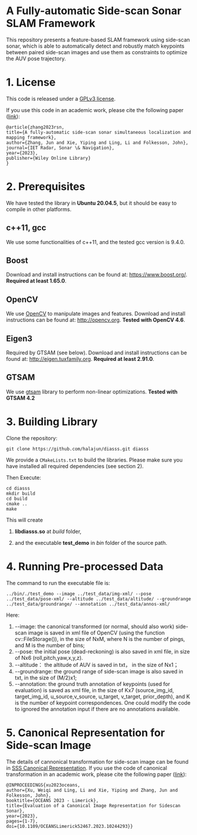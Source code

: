 # A Fully-automatic Side-scan Sonar SLAM Framework

This repository presents a feature-based SLAM framework using side-scan sonar, which is able to automatically detect and robustly match keypoints between paired side-scan images and use them as constraints to optimize the AUV pose trajectory.

# 1. License

This code is released under a [GPLv3 license](https://github.com/halajun/diasss/blob/main/LICENSE).

If you use this code in an academic work, please cite the following paper ([link](https://ietresearch.onlinelibrary.wiley.com/doi/full/10.1049/rsn2.12500)):

    @article{zhang2023rsn,
    title={A fully-automatic side-scan sonar simultaneous localization and mapping framework},
    author={Zhang, Jun and Xie, Yiping and Ling, Li and Folkesson, John},
    journal={IET Radar, Sonar \& Navigation},
    year={2023},
    publisher={Wiley Online Library}
    }

# 2. Prerequisites
We have tested the library in **Ubuntu 20.04.5**, but it should be easy to compile in other platforms. 

## c++11, gcc 
We use some functionalities of c++11, and the tested gcc version is 9.4.0.

## Boost
Download and install instructions can be found at: https://www.boost.org/. **Required at least 1.65.0**.

## OpenCV
We use [OpenCV](http://opencv.org) to manipulate images and features. Download and install instructions can be found at: http://opencv.org. **Tested with OpenCV 4.6**.

## Eigen3
Required by GTSAM (see below). Download and install instructions can be found at: http://eigen.tuxfamily.org. **Required at least 2.91.0**.

## GTSAM
We use [gtsam](https://gtsam.org/) library to perform non-linear optimizations. **Tested with GTSAM 4.2**

# 3. Building Library

Clone the repository:
```
git clone https://github.com/halajun/diasss.git diasss
```

We provide a `CMakeLists.txt` to build the libraries. 
Please make sure you have installed all required dependencies (see section 2). 

Then Execute:
```
cd diasss
mkdir build
cd build
cmake ..
make
```

This will create 

1. **libdiasss.so** at *build* folder,

2. and the executable **test_demo** in *bin* folder of the source path.

# 4. Running Pre-processed Data

The command to run the executable file is:

```
../bin/./test_demo --image ../test_data/img-xml/ --pose ../test_data/pose-xml/ --altitude ../test_data/altitude/ --groundrange ../test_data/groundrange/ --annotation ../test_data/annos-xml/
```
Here:
1. --image: the canonical transformed (or normal, should also work) side-scan image is saved in xml file of OpenCV (using the function cv::FileStorage()), in the size of NxM, where N is the number of pings, and M is the number of bins;
2. --pose: the initial pose (dead-reckoning) is also saved in xml file, in size of Nx6 (roll,pitch,yaw,x,y,z).
3. --altitude： the altitude of AUV is saved in txt， in the size of Nx1；
4. --groundrange: the ground range of side-scan image is also saved in txt, in the size of (M/2)x1;
5. --annotation: the ground truth annotation of keypoints (used for evaluation) is saved as xml file, in the size of Kx7 (source_img_id, target_img_id, u_source,v_source, u_target, v_target, prior_depth), and K is the number of keypoint correspondences. One could modify the code to ignored the annotation input if there are no annotations available.

# 5. Canonical Representation for Side-scan Image

The details of cannonical transformation for side-scan image can be found in [SSS Canonical Representation](https://github.com/luxiya01/SSS-Canonical-Representation). If you use the code of canonical transformation in an academic work, please cite the following paper ([link](https://arxiv.org/abs/2304.09243)):

    @INPROCEEDINGS{xu2023oceans,
    author={Xu, Weiqi and Ling, Li and Xie, Yiping and Zhang, Jun and Folkesson, John},
    booktitle={OCEANS 2023 - Limerick}, 
    title={Evaluation of a Canonical Image Representation for Sidescan Sonar}, 
    year={2023},
    pages={1-7},
    doi={10.1109/OCEANSLimerick52467.2023.10244293}}


